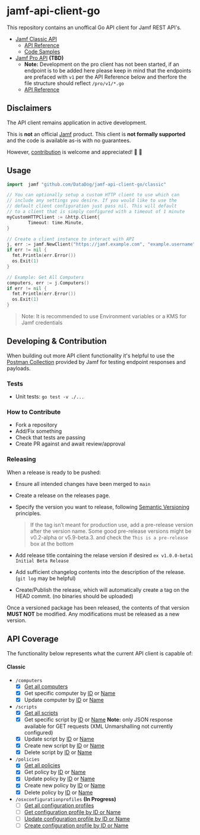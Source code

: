 # jamf-api-client-go

This repository contains an unoffical Go API client for Jamf REST API's.
  - [Jamf Classic API](https://www.jamf.com/developers/apis/classic/overview/)
    - [API Reference](https://www.jamf.com/developers/apis/classic/reference/)
    - [Code Samples](https://www.jamf.com/developers/apis/classic/code-samples/)
  - [Jamf Pro API](https://www.jamf.com/developers/apis/jamf-pro/overview/) **(TBD)**
    - **Note:** Development on the pro client has not been started, if an endpoint is to be added here please keep in mind that the endpoints are prefaced with `v1` per the API Reference below and therfore the file structure should reflect `/pro/v1/*.go`
    - [API Reference](https://www.jamf.com/developers/apis/jamf-pro/reference/)
  
## Disclaimers

The API client remains application in active development.

This is **not** an official [Jamf](https://github.com/jamf) product. This client is **not formally
supported** and the code is available as-is with no guarantees. 

However, [contribution](#developing-and-contribution) is welcome and appreciated! 🚀 💜
## Usage

```go
import  jamf "github.com/DataDog/jamf-api-client-go/classic"

// You can optionally setup a custom HTTP client to use which can
// include any settings you desire. If you would like to use the 
// default client configuration just pass nil. This will default 
// to a client that is simply configured with a timeout of 1 minute
myCustomHTTPClient := &http.Client{
		Timeout: time.Minute,
}

// Create a client instance to interact with API
j, err := jamf.NewClient("https://jamf.example.com", "example.username", "super-secret-password", myCustomHTTPClient)
if err != nil {
  fmt.Println(err.Error())
  os.Exit(1)
}

// Example: Get All Computers
computers, err := j.Computers()
if err != nil {
  fmt.Println(err.Error())
  os.Exit(1)
}
```
> Note: It is recommended to use Environment variables or a KMS for Jamf credentials

## Developing & Contribution

When building out more API client functionality it's helpful to use the [Postman Collection](https://github.com/jamf/Classic-API-Postman-Collection) provided by Jamf for testing endpoint responses and payloads.
### Tests

* Unit tests: `go test -v ./...`
### How to Contribute

* Fork a repository
* Add/Fix something
* Check that tests are passing
* Create PR against and await review/approval

### Releasing

When a release is ready to be pushed:
- Ensure all intended changes have been merged to `main`
- Create a release on the releases page.
- Specify the version you want to release, following [Semantic Versioning](https://semver.org/spec) principles.
  
  > If the tag isn’t meant for production use, add a pre-release version after the version name. Some good pre-release versions might be v0.2-alpha or v5.9-beta.3. and check the `This is a pre-release` box at the bottom

- Add release title containing the relase version if desired `ex v1.0.0-beta1 Initial Beta Release`
- Add sufficient changelog contents into the description of the release. (`git log` may be helpful)
- Create/Publish the release, which will automatically create a tag on the HEAD commit. (no binaries should be uploaded)

Once a versioned package has been released, the contents of that version **MUST NOT** be modified. Any modifications must be released as a new version.

## API Coverage

The functionality below represents what the current API client is capable of:

#### Classic
  - `/computers`
    - [x] [Get all computers](https://www.jamf.com/developers/apis/classic/reference/#/computers/findComputers)
    - [x] Get specific computer by [ID](https://www.jamf.com/developers/apis/classic/reference/#/computers/findComputersById) or [Name](https://www.jamf.com/developers/apis/classic/reference/#/computers/findComputersByName)
    - [x] Update computer by [ID](https://www.jamf.com/developers/apis/classic/reference/#/computers/updateComputerById) or [Name](https://www.jamf.com/developers/apis/classic/reference/#/computers/updateComputerByName)

  - `/scripts`
    - [x] [Get all scripts](https://www.jamf.com/developers/apis/classic/reference/#/scripts/findScripts)
    - [x] Get specific script by [ID](https://www.jamf.com/developers/apis/classic/reference/#/scripts/findScriptsById) or [Name](https://www.jamf.com/developers/apis/classic/reference/#/scripts/findScriptsByName) **Note:** only JSON response available for GET requests (XML Unmarshalling not currently configured)
    - [x] Update script by [ID](https://www.jamf.com/developers/apis/classic/reference/#/scripts/updateScriptById) or [Name](https://www.jamf.com/developers/apis/classic/reference/#/scripts/updateScriptByName)
    - [x] Create new script by [ID](https://www.jamf.com/developers/apis/classic/reference/#/scripts/createScriptById) or [Name](https://www.jamf.com/developers/apis/classic/reference/#/scripts/createScriptByName)
    - [x] Delete script by [ID](https://www.jamf.com/developers/apis/classic/reference/#/scripts/deleteScriptById) or [Name](https://www.jamf.com/developers/apis/classic/reference/#/scripts/deleteScriptByName)

  - `/policies`
    - [x] [Get all policies](https://www.jamf.com/developers/apis/classic/reference/#/policies/findPolicies)
    - [x] Get policy by [ID](https://www.jamf.com/developers/apis/classic/reference/#/policies/findPoliciesById) or [Name](https://www.jamf.com/developers/apis/classic/reference/#/policies/findPoliciesByName)
    - [x] Update policy by [ID](https://www.jamf.com/developers/apis/classic/reference/#/policies/updatePolicyById) or [Name](https://www.jamf.com/developers/apis/classic/reference/#/policies/updatePolicyByName)
    - [x] Create new policy by [ID](https://www.jamf.com/developers/apis/classic/reference/#/policies/createPolicyById) or [Name](https://www.jamf.com/developers/apis/classic/reference/#/policies/updatePolicyByName)
    - [x] Delete policy by [ID](https://www.jamf.com/developers/apis/classic/reference/#/policies/deletePolicyById) or [Name](https://www.jamf.com/developers/apis/classic/reference/#/policies/deletePolicyByName)

  - `/osxconfigurationprofiles` **(In Progress)**
    - [ ] [Get all configuration profiles](https://www.jamf.com/developers/apis/classic/reference/#/osxconfigurationprofiles/findOsxConfigurationProfiles)
    - [ ] [Get configuration profile by ID or Name](https://www.jamf.com/developers/apis/classic/reference/#/osxconfigurationprofiles/findOsxConfigurationProfilesById)
    - [ ] [Update configuration profile by ID or Name](https://www.jamf.com/developers/apis/classic/reference/#/osxconfigurationprofiles/updateOsxConfigurationProfileById)
    - [ ] [Create configuration profile by ID or Name](https://www.jamf.com/developers/apis/classic/reference/#/osxconfigurationprofiles/createOsxConfigurationProfileById)
